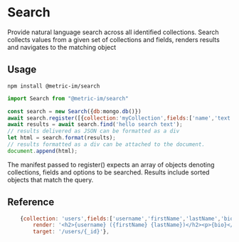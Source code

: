 # Search

Provide natural language search across all identified collections. Search collects
values from a given set of collections and fields, renders results and navigates to
the matching object

## Usage
```shell
npm install @metric-im/search
```
```javascript
import Search from "@metric-im/search"

const search = new Search({db:mongo.db()})
await search.register([{collection:'myCollection',fields:['name','text']}]);
await results = await search.find('hello search text');
// results delivered as JSON can be formatted as a div
let html = search.format(results);
// results formatted as a div can be attached to the document.
document.append(html);
```
The manifest passed to register() expects an array of objects denoting collections,
fields and options to be searched. Results include sorted objects that match the query.

## Reference

```javascript
    {collection: 'users',fields:['username','firstName','lastName','bio'],
        render: '<h2>{username} ({firstName} {lastName})</h2><p>{bio}</p>',
        target: '/users/{_id}'},
```

